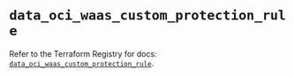 # `data_oci_waas_custom_protection_rule`

Refer to the Terraform Registry for docs: [`data_oci_waas_custom_protection_rule`](https://registry.terraform.io/providers/oracle/oci/7.19.0/docs/data-sources/waas_custom_protection_rule).
